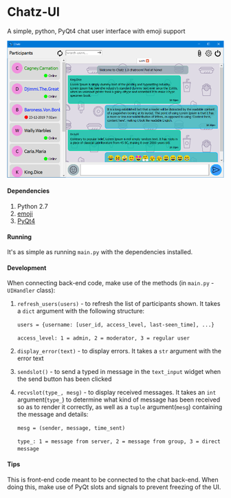 # Chatz-UI
A simple, python, PyQt4 chat user interface with emoji support

![Chatz Screenshot](chatz.png)

#### Dependencies
1. Python 2.7
2. [emoji](https://pypi.org/project/emoji/)
3. [PyQt4](https://www.lfd.uci.edu/~gohlke/pythonlibs/#pyqt4)

#### Running
It's as simple as running `main.py` with the dependencies installed.

#### Development
When connecting back-end code, make use of the methods (in `main.py` - `UIHandler` class):
1. `refresh_users(users)` - to refresh the list of participants shown. It takes a `dict` argument with the following structure:

    `users = {username: [user_id, access_level, last-seen_time], ...}`
    
    `access_level: 1 = admin, 2 = moderator, 3 = regular user`
2. `display_error(text)` - to display errors. It takes a `str` argument with the error text
3. `sendslot()` - to send a typed in message in the `text_input` widget when the send button has been clicked
4. `recvslot(type_, mesg)` - to display received messages. It takes an `int` argument(`type_`) to determine what kind of message has been received so as to render it correctly, as well as a `tuple` argument(`mesg`) containing the message and details:

    `mesg = (sender, message, time_sent)`
    
    `type_: 1 = message from server, 2 = message from group, 3 = direct message`

#### Tips
This is front-end code meant to be connected to the chat back-end. When doing this, make use of PyQt slots and signals to prevent freezing of the UI.
